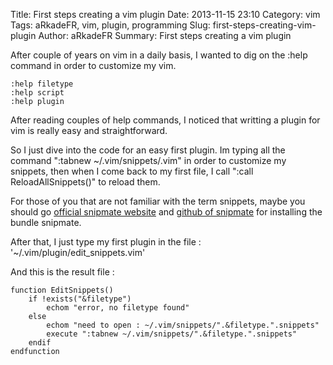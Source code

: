 Title: First steps creating a vim plugin
Date: 2013-11-15 23:10
Category: vim
Tags: aRkadeFR, vim, plugin, programming
Slug: first-steps-creating-vim-plugin
Author: aRkadeFR
Summary: First steps creating a vim plugin

After couple of years on vim in a daily basis, I wanted to dig on the :help
command in order to customize my vim.

    :help filetype
    :help script
    :help plugin

After reading couples of help commands, I noticed that writting a plugin for vim
is really easy and straightforward.

So I just dive into the code for an easy first plugin. Im typing all the command
":tabnew ~/.vim/snippets/<filetype>.vim" in order to customize my snippets, then
when I come back to my first file, I call ":call ReloadAllSnippets()" to reload
them.

For those of you that are not familiar with the term snippets, maybe you should
go [official snipmate
website](http://www.vim.org/scripts/script.php?script_id=2540 "here") and
[github of snipmate](https://github.com/msanders/snipmate.vim "here") for
installing the bundle snipmate.

After that, I just type my first plugin in the file :
'~/.vim/plugin/edit_snippets.vim' 

And this is the result file :

    function EditSnippets()
        if !exists("&filetype")
            echom "error, no filetype found"
        else
            echom "need to open : ~/.vim/snippets/".&filetype.".snippets"
            execute ":tabnew ~/.vim/snippets/".&filetype.".snippets"
        endif
    endfunction

